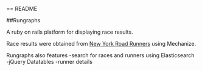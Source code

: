 == README

##Rungraphs

A ruby on rails platform for displaying race results.

Race results were obtained from <a href="http://web2.nyrrc.org/cgi-bin/start.cgi/aes-programs/results/resultsarchive.htm" target=_blank>New York Road Runners</a> using Mechanize.

Rungraphs also features
-search for races and runners using Elasticsearch
-jQuery Datatables
-runner details